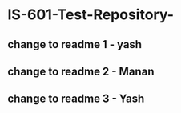 # IS-601-Test-Repository-
## change to readme 1 - yash
## change to readme 2 - Manan
## change to readme 3 - Yash
